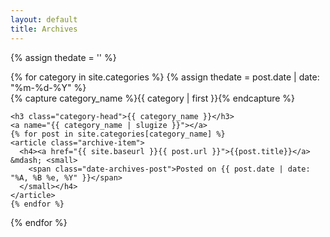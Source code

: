```yaml
---
layout: default
title: Archives
---
```

{% assign thedate = '' %}

<div id="archives">
{% for category in site.categories %}
{% assign thedate = post.date | date: "%m-%d-%Y" %}
  <div class="archive-group">
    {% capture category_name %}{{ category | first }}{% endcapture %}
    <div id="#{{ category_name | slugize }}"></div>
    <p></p>
    
    <h3 class="category-head">{{ category_name }}</h3>
    <a name="{{ category_name | slugize }}"></a>
    {% for post in site.categories[category_name] %}
    <article class="archive-item">
      <h4><a href="{{ site.baseurl }}{{ post.url }}">{{post.title}}</a> &mdash; <small>
      	<span class="date-archives-post">Posted on {{ post.date | date: "%A, %B %e, %Y" }}</span>
      </small></h4>
    </article>
    {% endfor %}
  </div>
{% endfor %}
</div>
<br>